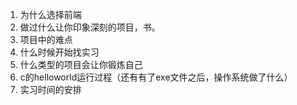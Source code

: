 1. 为什么选择前端
2. 做过什么让你印象深刻的项目，书。
3. 项目中的难点
4. 什么时候开始找实习
5. 什么类型的项目会让你锻炼自己
6. c的helloworld运行过程（还有有了exe文件之后，操作系统做了什么）
7. 实习时间的安排